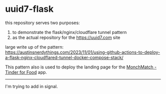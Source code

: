 # uuid7-flask

this repository serves two purposes:
1) to demonstrate the flask/nginx/cloudflare tunnel pattern
2) as the actual repository for the https://uuid7.com site

large write up of the pattern:
https://austinsnerdythings.com/2023/11/01/using-github-actions-to-deploy-a-flask-nginx-cloudflared-tunnel-docker-compose-stack/

This pattern also is used to deploy the landing page for the [MonchMatch - Tinder for Food](https://monchmatch.com/) app.

----

I'm trying to add in signal.